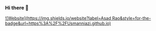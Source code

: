 ### Hi there 👋

[![Website](https://img.shields.io/website?label=Asad Rao&style=for-the-badge&url=https%3A%2F%2FUsmanniazi.github.io)](https://asadrao.web.app)

<!--
**asadrao98/asadrao98** is a ✨ _special_ ✨ repository because its `README.md` (this file) appears on your GitHub profile.

Here are some ideas to get you started:

- 🔭 I’m currently working on ...
- 🌱 I’m currently learning ...
- 👯 I’m looking to collaborate on ...
- 🤔 I’m looking for help with ...
- 💬 Ask me about ...
- 📫 How to reach me: ...
- 😄 Pronouns: ...
- ⚡ Fun fact: ...
-->
